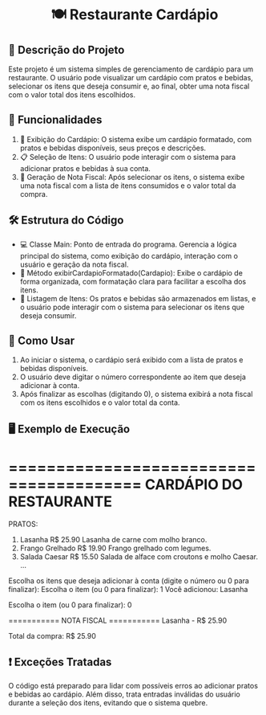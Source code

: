 <h1 align="center"> 🍽️ Restaurante Cardápio </h1>

## 📖 Descrição do Projeto

Este projeto é um sistema simples de gerenciamento de cardápio para um restaurante. O usuário pode visualizar um cardápio com pratos e bebidas, selecionar os itens que deseja consumir e, ao final, obter uma nota fiscal com o valor total dos itens escolhidos.

## 🎯 Funcionalidades

1. 📝 Exibição do Cardápio: O sistema exibe um cardápio formatado, com pratos e bebidas disponíveis, seus preços e descrições.
2. 📋 Seleção de Itens: O usuário pode interagir com o sistema para adicionar pratos e bebidas à sua conta.
3. 🧾 Geração de Nota Fiscal: Após selecionar os itens, o sistema exibe uma nota fiscal com a lista de itens consumidos e o valor total da compra.

## 🛠️ Estrutura do Código

+ 💻 Classe Main: Ponto de entrada do programa. Gerencia a lógica principal do sistema, como exibição do cardápio, interação com o usuário e geração da nota fiscal.
+ 🧩 Método exibirCardapioFormatado(Cardapio): Exibe o cardápio de forma organizada, com formatação clara para facilitar a escolha dos itens.
+ 📑 Listagem de Itens: Os pratos e bebidas são armazenados em listas, e o usuário pode interagir com o sistema para selecionar os itens que deseja consumir.

## 🚀 Como Usar

1. Ao iniciar o sistema, o cardápio será exibido com a lista de pratos e bebidas disponíveis.
2. O usuário deve digitar o número correspondente ao item que deseja adicionar à conta.
3. Após finalizar as escolhas (digitando 0), o sistema exibirá a nota fiscal com os itens escolhidos e o valor total da conta.

## 🖥️ Exemplo de Execução

 ========================================
          CARDÁPIO DO RESTAURANTE
 ========================================
 
 PRATOS:
 1. Lasanha                    R$ 25.90
   Lasanha de carne com molho branco.
 2. Frango Grelhado            R$ 19.90
   Frango grelhado com legumes.
 3. Salada Caesar              R$ 15.50
   Salada de alface com croutons e molho Caesar.
 ...

 Escolha os itens que deseja adicionar à conta (digite o número ou 0 para finalizar):
 Escolha o item (ou 0 para finalizar): 1
 Você adicionou: Lasanha

 Escolha o item (ou 0 para finalizar): 0

 =========== NOTA FISCAL ===========
 Lasanha - R$ 25.90

 Total da compra: R$ 25.90

## ❗ Exceções Tratadas

O código está preparado para lidar com possíveis erros ao adicionar pratos e bebidas ao cardápio. Além disso, trata entradas inválidas do usuário durante a seleção dos itens, evitando que o sistema quebre.

